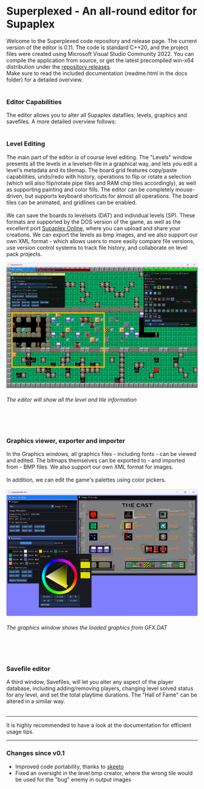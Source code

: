 # Superplexed - An all-round editor for Supaplex

Welcome to the Superplexed code repository and release page. The current version of the editor is 0.11. The code is standard C++20, and the project files were created using Microsoft Visual Studio Community 2022. You can compile the application from source, or get the latest precompiled win-x64 distribution under the [repository releases](https://github.com/kaimitai/superplexed/releases/). \
Make sure to read the included documentation (readme.html in the docs folder) for a detailed overview.
<br></br>
### Editor Capabilities
The editor allows you to alter all Supaplex datafiles; levels, graphics and savefiles. A more detailed overview follows:
<br></br>
### Level Editing
The main part of the editor is of course level editing. The "Levels" window presents all the levels in a levelset-file in a graphical way, and lets you edit a level's metadata and its tilemap. The board grid features copy/paste capabilities, undo/redo with history, operations to flip or rotate a selection (which will also flip/rotate pipe tiles and RAM chip tiles accordingly), as well as supporting painting and color fills. The editor can be completely mouse-driven, but supports keyboard shortcuts for almost all operations. The board tiles can be animated, and gridlines can be enabled.
<br></br>
We can save the boards to levelsets (DAT) and individual levels (SP). These formats are supported by the DOS version of the game, as well as the excellent port [Supaplex Online](https://supaplex.online/), where you can upload and share your creations. We can export the levels as bmp images, and we also support our own XML format - which allows users to more easily compare file versions, use version control systems to track file history, and collaborate on level pack projects.

![alt text](./superplexed/docs/images/win01_levels.png)
###### The editor will show all the level and tile information
<br></br>
### Graphics viewer, exporter and importer
In the Graphics windows, all graphics files - including fonts - can be viewed and edited. The bitmaps themselves can be exported to - and imported from - BMP files. We also support our own XML format for images.
<br></br>
In addition, we can edit the game's palettes using color pickers.
<br></br>
![alt text](./superplexed/docs/images/win02_gfx.png)
###### The graphics window shows the loaded graphics from GFX.DAT
<br></br>
### Savefile editor
A third window, Savefiles, will let you alter any aspect of the player database, including adding/removing players, changing level solved status for any level, and set the total playtime durations. The "Hall of Fame" can be altered in a similar way.
<br></br>
<hr>
It is highly recommended to have a look at the documentation for efficient usage tips.
<hr>

### Changes since v0.1

* Improved code portability, thanks to [skeeto](https://github.com/skeeto)
* Fixed an oversight in the level bmp creator, where the wrong tile would be used for the "bug" enemy in output images
